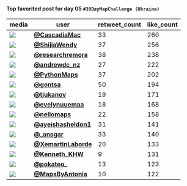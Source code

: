 #### Top favorited post for day 05 `#30DayMapChallenge (Ukraine)`
| media                                                                                         | user                                                                                   |   retweet_count |   like_count |
|-----------------------------------------------------------------------------------------------|----------------------------------------------------------------------------------------|-----------------|--------------|
| ![](https://pbs.twimg.com/media/FgyNTeCVIAc-Y-E.jpg)                                          | **[@CascadiaMac](https://twitter.com/CascadiaMac/status/1588800139300605954)**         |              33 |          260 |
| ![](https://pbs.twimg.com/ext_tw_video_thumb/1588815170465210369/pu/img/Z6GgHv16rSIcDkzB.jpg) | **[@ShijiaWendy](https://twitter.com/ShijiaWendy/status/1588816732961267712)**         |              37 |          256 |
| ![](https://pbs.twimg.com/media/Fg1eeWHXkAc3ZO5.jpg)                                          | **[@researchremora](https://twitter.com/researchremora/status/1589030123877314560)**   |              38 |          238 |
| ![](https://pbs.twimg.com/media/Fgdj0WHVUAAA6Dw.png)                                          | **[@andrewdc_nz](https://twitter.com/andrewdc_nz/status/1588773103965917185)**         |              27 |          222 |
| ![](https://pbs.twimg.com/media/FgofInvXwAETBYd.jpg)                                          | **[@PythonMaps](https://twitter.com/PythonMaps/status/1588946494945566720)**           |              37 |          202 |
| ![](https://pbs.twimg.com/media/Fg06ZICXgAkmjNS.jpg)                                          | **[@gontsa](https://twitter.com/gontsa/status/1588991114279022592)**                   |              50 |          194 |
| ![](https://pbs.twimg.com/media/FgyoxaxXwAAxMEd.jpg)                                          | **[@tjukanov](https://twitter.com/tjukanov/status/1588831108657205248)**               |              19 |          171 |
| ![](https://pbs.twimg.com/media/FgyLhUEXEAAJDjT.jpg)                                          | **[@evelynuuemaa](https://twitter.com/evelynuuemaa/status/1588798791955910658)**       |              18 |          168 |
| ![](https://pbs.twimg.com/media/FgyHUPAXgAAL4aF.jpg)                                          | **[@nellomaps](https://twitter.com/nellomaps/status/1588794143966638080)**             |              22 |          158 |
| ![](https://pbs.twimg.com/media/FgzBpUGXkAEBI0t.jpg)                                          | **[@ayeishasheldon1](https://twitter.com/ayeishasheldon1/status/1588857963082821632)** |              31 |          141 |
| ![](https://pbs.twimg.com/media/Fg0kCCFWAAIZ4HO.jpg)                                          | **[@_ansgar](https://twitter.com/_ansgar/status/1588965914070118402)**                 |              33 |          140 |
| ![](https://pbs.twimg.com/media/Fg0Os9VXgAAuXWI.jpg)                                          | **[@XemartinLaborde](https://twitter.com/XemartinLaborde/status/1588942504321511425)** |              20 |          133 |
| ![](https://pbs.twimg.com/media/Fg0sUNAacAEHwvc.jpg)                                          | **[@Kenneth_KHW](https://twitter.com/Kenneth_KHW/status/1588974979710078976)**         |               9 |          131 |
| ![](https://pbs.twimg.com/media/Fg076xCXgAE1iCx.jpg)                                          | **[@pokateo_](https://twitter.com/pokateo_/status/1588992283151826944)**               |              13 |          123 |
| ![](https://pbs.twimg.com/media/FgzKYqBXEAI-ep2.jpg)                                          | **[@MapsByAntonia](https://twitter.com/MapsByAntonia/status/1588867296918876162)**     |              10 |          122 |
 
